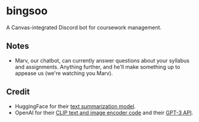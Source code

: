 # bingsoo
A Canvas-integrated Discord bot for coursework management.

## Notes
- Marv, our chatbot, can currently answer questions about your syllabus and assignments. Anything further, and he'll make something up to appease us (we're watching you Marv).

## Credit
- HuggingFace for their [text summarization model](https://huggingface.co/facebook/bart-large-cnn).
- OpenAI for their [CLIP text and image encoder code](https://huggingface.co/openai/clip-vit-base-patch16) and their [GPT-3 API](https://openai.com/api/).
